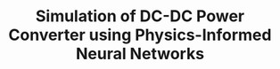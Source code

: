 ---
layout: post
title: Simulation of DC-DC Power Converter using Physics-Informed Neural Networks
description: 
    The real-time simulation of power converters is necessary for the health monitoring and
    preventative maintenance to avoid critical failures. Developed a digital twin of a buck converter for simulation and health monitoring to be
    deployed on FPGA with a 1ns time-step.
skills: 
  - Machine Learning
  - PyTorch
  - NumPy
  - ODEs
  - MLP
  - Physics-Informed ML
  - SPICE
  - FPGA
  - MATLAB

  


main-image: /buck-conv-img.png
---